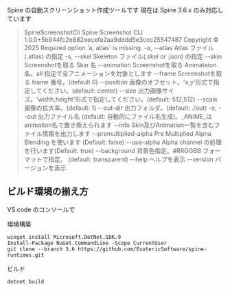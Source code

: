 Spine の自動スクリーンショット作成ツールです
現在は Spine 3.6.x のみ対応しています

> SpineScreenshotCli
Spine Screenshot CLI 1.0.0+5b844fc2e882eecefe2aa9dddd5e3ccc25547487
Copyright © 2025
  Required option 'a, atlas' is missing.
  -a, --atlas              Atlas ファイル(.atlas) の指定
  -s, --skel               Skeleton ファイル(.skel or .json) の指定
  --skin                   Screenshotを取る Skin 名
  --animation              Screenshotを取る Animataion 名。all 指定で全アニメーションを対象とします
  --frame                  Screenshotを取る frame 番号。(default 0)
  --position               画像のオフセット。'x,y'形式で指定してください。(default: center)
  --size                   出力画像サイズ。'width,height'形式で指定してください。(default: 512,512)
  --scale                  画像の拡大率。(default: 1)
  --out-dir                出力フォルダ。(default: ./out)
  -o, --out                出力ファイル名 (default: 自動的にファイル名生成)。_ANIME_はanimation名で置き換えられます
  --info                   Skin及びAnimation一覧を含むファイル情報を出力します
  --premultiplied-alpha    Pre Multiplied Alpha Blending を使います (Default: false)
  --use-alpha              Alpha channel の処理を行います(Default: true)
  --background             背景色指定。#RRGGBB フォーマットで指定。 (default: transparent)
  --help                   ヘルプを表示
  --version                バージョンを表示


## ビルド環境の揃え方

VS.code のコンソールで


環境構築
```
winget install Microsoft.DotNet.SDK.9
Install-Package NuGet.CommandLine -Scope CurrentUser
git clone --branch 3.6 https://github.com/EsotericSoftware/spine-runtimes.git
```

ビルド
```
dotnet build
```